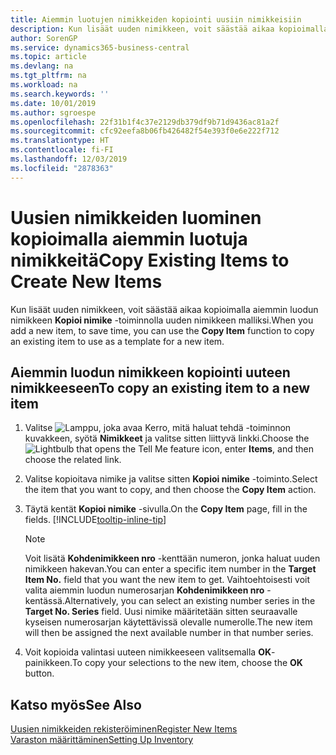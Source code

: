 ```yaml
---
title: Aiemmin luotujen nimikkeiden kopiointi uusiin nimikkeisiin
description: Kun lisäät uuden nimikkeen, voit säästää aikaa kopioimalla aiemmin luodun nimikkeen Kopioi nimike -toiminnolla uuden nimikkeen malliksi.
author: SorenGP
ms.service: dynamics365-business-central
ms.topic: article
ms.devlang: na
ms.tgt_pltfrm: na
ms.workload: na
ms.search.keywords: ''
ms.date: 10/01/2019
ms.author: sgroespe
ms.openlocfilehash: 22f31b1f4c37e2129db379df9b71d9436ac81a2f
ms.sourcegitcommit: cfc92eefa8b06fb426482f54e393f0e6e222f712
ms.translationtype: HT
ms.contentlocale: fi-FI
ms.lasthandoff: 12/03/2019
ms.locfileid: "2878363"
---
```

# <a name="copy-existing-items-to-create-new-items"></a><span data-ttu-id="75631-103">Uusien nimikkeiden luominen kopioimalla aiemmin luotuja nimikkeitä</span><span class="sxs-lookup"><span data-stu-id="75631-103">Copy Existing Items to Create New Items</span></span>
<span data-ttu-id="75631-104">Kun lisäät uuden nimikkeen, voit säästää aikaa kopioimalla aiemmin luodun nimikkeen **Kopioi nimike** -toiminnolla uuden nimikkeen malliksi.</span><span class="sxs-lookup"><span data-stu-id="75631-104">When you add a new item, to save time, you can use the **Copy Item** function to copy an existing item to use as a template for a new item.</span></span>  

## <a name="to-copy-an-existing-item-to-a-new-item"></a><span data-ttu-id="75631-105">Aiemmin luodun nimikkeen kopiointi uuteen nimikkeeseen</span><span class="sxs-lookup"><span data-stu-id="75631-105">To copy an existing item to a new item</span></span>  
1. <span data-ttu-id="75631-106">Valitse ![Lamppu, joka avaa Kerro, mitä haluat tehdä -toiminnon](media/ui-search/search_small.png "Kerro, mitä haluat tehdä") kuvakkeen, syötä **Nimikkeet** ja valitse sitten liittyvä linkki.</span><span class="sxs-lookup"><span data-stu-id="75631-106">Choose the ![Lightbulb that opens the Tell Me feature](media/ui-search/search_small.png "Tell me what you want to do") icon, enter **Items**, and then choose the related link.</span></span>  
2. <span data-ttu-id="75631-107">Valitse kopioitava nimike ja valitse sitten **Kopioi nimike** -toiminto.</span><span class="sxs-lookup"><span data-stu-id="75631-107">Select the item that you want to copy, and then choose the **Copy Item** action.</span></span>  
3. <span data-ttu-id="75631-108">Täytä kentät **Kopioi nimike** -sivulla.</span><span class="sxs-lookup"><span data-stu-id="75631-108">On the **Copy Item** page, fill in the fields.</span></span> [!INCLUDE[tooltip-inline-tip](includes/tooltip-inline-tip_md.md)]

    > [!NOTE]  
    > <span data-ttu-id="75631-109">Voit lisätä **Kohdenimikkeen nro** -kenttään numeron, jonka haluat uuden nimikkeen hakevan.</span><span class="sxs-lookup"><span data-stu-id="75631-109">You can enter a specific item number in the **Target Item No.** field that you want the new item to get.</span></span> <span data-ttu-id="75631-110">Vaihtoehtoisesti voit valita aiemmin luodun numerosarjan **Kohdenimikkeen nro** -kentässä.</span><span class="sxs-lookup"><span data-stu-id="75631-110">Alternatively, you can select an existing number series in the **Target No. Series** field.</span></span> <span data-ttu-id="75631-111">Uusi nimike määritetään sitten seuraavalle kyseisen numerosarjan käytettävissä olevalle numerolle.</span><span class="sxs-lookup"><span data-stu-id="75631-111">The new item will then be assigned the next available number in that number series.</span></span>  

5. <span data-ttu-id="75631-112">Voit kopioida valintasi uuteen nimikkeeseen valitsemalla **OK**-painikkeen.</span><span class="sxs-lookup"><span data-stu-id="75631-112">To copy your selections to the new item, choose the **OK** button.</span></span>  

## <a name="see-also"></a><span data-ttu-id="75631-113">Katso myös</span><span class="sxs-lookup"><span data-stu-id="75631-113">See Also</span></span>  
[<span data-ttu-id="75631-114">Uusien nimikkeiden rekisteröiminen</span><span class="sxs-lookup"><span data-stu-id="75631-114">Register New Items</span></span>](inventory-how-register-new-items.md)  
[<span data-ttu-id="75631-115">Varaston määrittäminen</span><span class="sxs-lookup"><span data-stu-id="75631-115">Setting Up Inventory</span></span>](inventory-setup-inventory.md)
